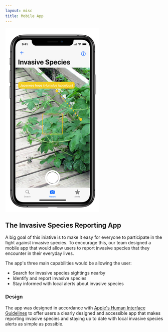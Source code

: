 ```yaml
---
layout: misc
title: Mobile App
---
```


<img width="300" src="../assets/img/app.png" align="center">

## The Invasive Species Reporting App
A big goal of this iniative is to make it easy for everyone to participate in the fight against invasive
species. To encourage this, our team designed a mobile app that would allow users to report invasive species
that they encounter in their everyday lives.

The app's three main capabilities would be allowing the user:
- Search for invasive species sightings nearby
- Identify and report invasive species 
- Stay informed with local alerts about invasive species

### Design
The app was designed in accordance with [Apple's Human Interface Guidelines](https://developer.apple.com/design/human-interface-guidelines/ios/overview/themes/) 
to offer users a clearly designed and accessible app that makes reporting invasive species and staying up 
to date with local invasive species alerts as simple as possible.
